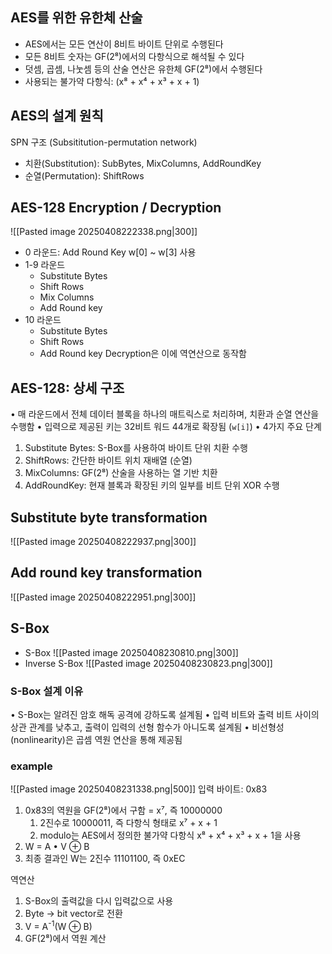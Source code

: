 ## AES를 위한 유한체 산술
- AES에서는 모든 연산이 8비트 바이트 단위로 수행된다
- 모든 8비트 숫자는 GF(2⁸)에서의 다항식으로 해석될 수 있다
- 덧셈, 곱셈, 나눗셈 등의 산술 연산은 유한체 GF(2⁸)에서 수행된다
- 사용되는 불가약 다항식: (x⁸ + x⁴ + x³ + x + 1)
## AES의 설계 원칙
SPN 구조 (Subsititution-permutation network)
- 치환(Substitution): SubBytes, MixColumns, AddRoundKey
- 순열(Permutation): ShiftRows
## AES-128 Encryption / Decryption
![[Pasted image 20250408222338.png|300]]
- 0 라운드: Add Round Key w\[0] ~ w\[3] 사용
- 1-9 라운드
	- Substitute Bytes
	- Shift Rows
	- Mix Columns
	- Add Round key
- 10 라운드 
	- Substitute Bytes
	- Shift Rows
	- Add Round key
Decryption은 이에 역연산으로 동작함
## AES-128: 상세 구조
•	매 라운드에서 전체 데이터 블록을 하나의 매트릭스로 처리하며, 치환과 순열 연산을 수행함
•	입력으로 제공된 키는 32비트 워드 44개로 확장됨 (`w[i]`)
•	4가지 주요 단계
1.	Substitute Bytes: S-Box를 사용하여 바이트 단위 치환 수행
2.	ShiftRows: 간단한 바이트 위치 재배열 (순열)
3.	MixColumns: GF(2⁸) 산술을 사용하는 열 기반 치환
4.	AddRoundKey: 현재 블록과 확장된 키의 일부를 비트 단위 XOR 수행
## Substitute byte transformation
![[Pasted image 20250408222937.png|300]]
## Add round key transformation
![[Pasted image 20250408222951.png|300]]

## S-Box
- S-Box
![[Pasted image 20250408230810.png|300]]
- Inverse S-Box
![[Pasted image 20250408230823.png|300]]
### S-Box 설계 이유
•	S-Box는 알려진 암호 해독 공격에 강하도록 설계됨
•	입력 비트와 출력 비트 사이의 상관 관계를 낮추고, 출력이 입력의 선형 함수가 아니도록 설계됨
•	비선형성(nonlinearity)은 곱셈 역원 연산을 통해 제공됨

### example
![[Pasted image 20250408231338.png|500]]
입력 바이트: 0x83
1. 0x83의 역원을 GF(2⁸)에서 구함 = x⁷, 즉 10000000
	1. 2진수로 10000011, 즉 다항식 형태로 x⁷ + x + 1
	2. modulo는 AES에서 정의한 불가약 다항식 x⁸ + x⁴ + x³ + x + 1을 사용
2. W = A • V ⊕ B
3. 최종 결과인 W는 2진수 11101100, 즉 0xEC

역연산
1. S-Box의 출력값을 다시 입력값으로 사용
2. Byte -> bit vector로 전환
3. V = A<sup>-1</sup>(W ⊕ B)
4. GF(2⁸)에서 역원 계산
